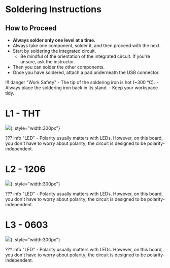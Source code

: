 # Soldering Instructions

## How to Proceed

- **Always solder only one level at a time.**
- Always take one component, solder it, and then proceed with the next.
- Start by soldering the integrated circuit.
  - Be mindful of the orientation of the integrated circuit. If you're unsure, ask the instructor.
- Then you can solder the other components.
- Once you have soldered, attach a pad underneath the USB connector.

!!! danger "Work Safety"
	- The tip of the soldering iron is hot (~300 °C).
	- Always place the soldering iron back in its stand.
	- Keep your workspace tidy.

# L1 - THT

![](/media/solderingChallenge-L1.png){: style="width:300px"}

??? info "LED"
	- Polarity usually matters with LEDs. However, on this board, you don't have to worry about polarity; the circuit is designed to be polarity-independent.

# L2 - 1206
![](/media/solderingChallenge-L2.png){: style="width:300px"}

??? info "LED"
	- Polarity usually matters with LEDs. However, on this board, you don't have to worry about polarity; the circuit is designed to be polarity-independent.

# L3 - 0603
![](/media/solderingChallenge-L3.png){: style="width:300px"}

??? info "LED"
	- Polarity usually matters with LEDs. However, on this board, you don't have to worry about polarity; the circuit is designed to be polarity-independent.

